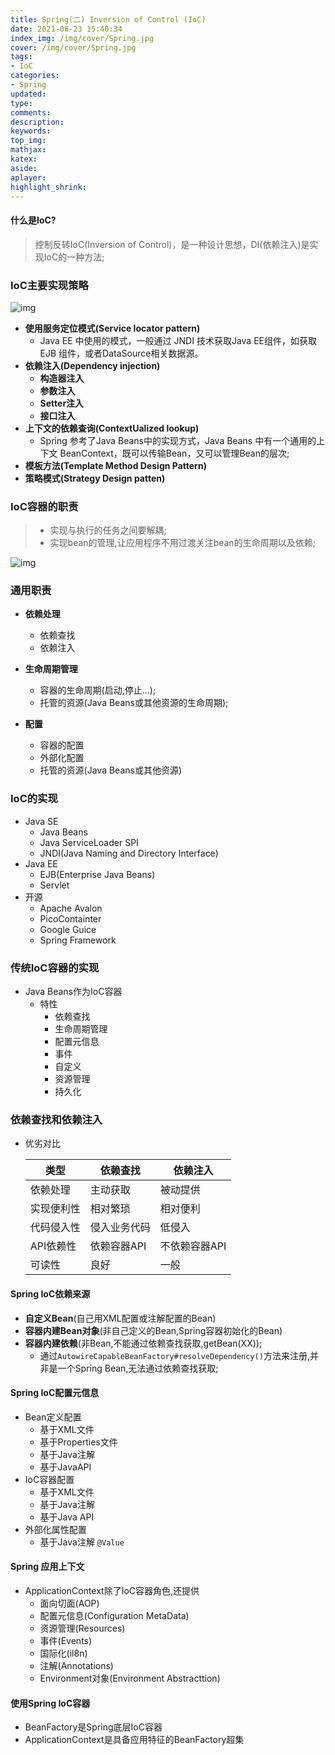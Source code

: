 ```yaml
---
title: Spring(二) Inversion of Control (IoC)
date: 2021-06-23 15:40:34
index_img: /img/cover/Spring.jpg
cover: /img/cover/Spring.jpg
tags:
- IoC 
categories:
- Spring
updated:
type:
comments:
description:
keywords:
top_img:
mathjax:
katex:
aside:
aplayer:
highlight_shrink:
---
```


#### 什么是IoC?

> 控制反转IoC(Inversion of Control)，是一种设计思想，DI(依赖注入)是实现IoC的一种方法;

### IoC主要实现策略

![img](http://www.chenjunlin.vip/img/spring/ioc/IoC%E4%B8%BB%E8%A6%81%E5%AE%9E%E7%8E%B0%E7%AD%96%E7%95%A5.png)

* **使用服务定位模式(Service locator pattern)**
  * Java EE 中使用的模式，一般通过 JNDI 技术获取Java EE组件，如获取 EJB 组件，或者DataSource相关数据源。
* **依赖注入(Dependency injection)**
  * **构造器注入**
  * **参数注入**
  * **Setter注入**
  * **接口注入**
* **上下文的依赖查询(ContextUalized lookup)**
  *  Spring 参考了Java Beans中的实现方式，Java Beans 中有一个通用的上下文 BeanContext，既可以传输Bean，又可以管理Bean的层次;
* **模板方法(Template Method Design Pattern)**
* **策略模式(Strategy Design patten)**

### IoC容器的职责

> * 实现与执行的任务之间要解耦;
> * 实现bean的管理,让应用程序不用过渡关注bean的生命周期以及依赖;

![img](http://www.chenjunlin.vip/img/spring/ioc/IoC%E4%B8%BB%E8%A6%81%E8%81%8C%E8%B4%A3.png)

### 通用职责

* **依赖处理**
  * 依赖查找
  * 依赖注入
* **生命周期管理**
  * 容器的生命周期(启动,停止...);
  * 托管的资源(Java Beans或其他资源的生命周期);

* **配置**
  * 容器的配置
  * 外部化配置
  * 托管的资源(Java Beans或其他资源)

### IoC的实现

* Java SE
  * Java Beans
  * Java ServiceLoader SPI
  * JNDI(Java Naming and Directory Interface)
* Java EE
  * EJB(Enterprise Java Beans)
  * Servlet
* 开源
  * Apache Avalon
  * PicoContainter
  * Google Guice
  * Spring Framework

### 传统IoC容器的实现

* Java Beans作为IoC容器
  * 特性
    * 依赖查找
    * 生命周期管理
    * 配置元信息
    * 事件
    * 自定义
    * 资源管理
    * 持久化

### 依赖查找和依赖注入

* 优劣对比

  | 类型       | 依赖查找     | 依赖注入      |
  | ---------- | ------------ | ------------- |
  | 依赖处理   | 主动获取     | 被动提供      |
  | 实现便利性 | 相对繁琐     | 相对便利      |
  | 代码侵入性 | 侵入业务代码 | 低侵入        |
  | API依赖性  | 依赖容器API  | 不依赖容器API |
  | 可读性     | 良好         | 一般          |

#### Spring IoC依赖来源

* **自定义Bean**(自己用XML配置或注解配置的Bean)
* **容器内建Bean对象**(非自己定义的Bean,Spring容器初始化的Bean)
* **容器内建依赖**(非Bean,不能通过依赖查找获取,getBean(XX));
  * 通过`AutowireCapableBeanFactory#resolveDependency()`方法来注册,并非是一个Spring Bean,无法通过依赖查找获取;

#### Spring IoC配置元信息

* Bean定义配置
  * 基于XML文件
  * 基于Properties文件
  * 基于Java注解
  * 基于JavaAPI
* IoC容器配置
  * 基于XML文件
  * 基于Java注解
  * 基于Java API
* 外部化属性配置
  * 基于Java注解 `@Value`

#### Spring 应用上下文

* ApplicationContext除了IoC容器角色,还提供
  * 面向切面(AOP)
  * 配置元信息(Configuration MetaData)
  * 资源管理(Resources)
  * 事件(Events)
  * 国际化(il8n)
  * 注解(Annotations)
  * Environment对象(Environment Abstracttion)

#### 使用Spring IoC容器

* BeanFactory是Spring底层IoC容器
* ApplicationContext是具备应用特征的BeanFactory超集
